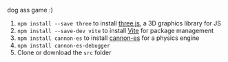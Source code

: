 dog ass game :)

1. <code>npm install --save three</code> to install <a href="https://threejs.org">three.js</a>, a 3D graphics library for JS
2. <code>npm install --save-dev vite</code> to install <a href="https://vitejs.dev/guide/why.html">Vite</a> for package management
3. <code>npm install cannon-es</code> to install <a href="https://pmndrs.github.io/cannon-es/">cannon-es</a> for a physics engine
4. <code>npm install cannon-es-debugger</code>
5. Clone or download the <code>src</code> folder
